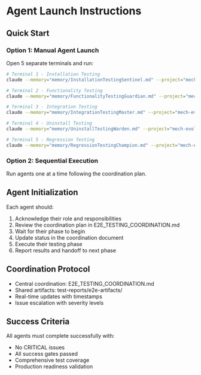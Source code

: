 # Agent Launch Instructions

## Quick Start

### Option 1: Manual Agent Launch
Open 5 separate terminals and run:

```bash
# Terminal 1 - Installation Testing
claude --memory="memory/InstallationTestingSentinel.md" --project="mech-evolve-e2e-testing"

# Terminal 2 - Functionality Testing  
claude --memory="memory/FunctionalityTestingGuardian.md" --project="mech-evolve-e2e-testing"

# Terminal 3 - Integration Testing
claude --memory="memory/IntegrationTestingMaster.md" --project="mech-evolve-e2e-testing"

# Terminal 4 - Uninstall Testing
claude --memory="memory/UninstallTestingWarden.md" --project="mech-evolve-e2e-testing"

# Terminal 5 - Regression Testing
claude --memory="memory/RegressionTestingChampion.md" --project="mech-evolve-e2e-testing"
```

### Option 2: Sequential Execution
Run agents one at a time following the coordination plan.

## Agent Initialization

Each agent should:
1. Acknowledge their role and responsibilities
2. Review the coordination plan in E2E_TESTING_COORDINATION.md
3. Wait for their phase to begin
4. Update status in the coordination document
5. Execute their testing phase
6. Report results and handoff to next phase

## Coordination Protocol

- Central coordination: E2E_TESTING_COORDINATION.md
- Shared artifacts: test-reports/e2e-artifacts/
- Real-time updates with timestamps
- Issue escalation with severity levels

## Success Criteria

All agents must complete successfully with:
- No CRITICAL issues
- All success gates passed
- Comprehensive test coverage
- Production readiness validation
